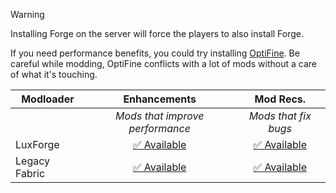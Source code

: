 > [!WARNING]
> Installing Forge on the server will force the players to also install Forge.
>
> If you need performance benefits, you could try installing [OptiFine](https://optifine.net/adloadx?f=OptiFine_1.5.2_HD_U_D5.zip). Be careful while modding, OptiFine conflicts with a lot of mods without a care of what it's touching.

| Modloader | Enhancements | Mod Recs. |
| --- | :---: | :---: | 
| | *Mods that improve performance* | *Mods that fix bugs* | 
| LuxForge | [✅ Available](forge/optimizations.md) | [✅ Available](forge/fixes.md) |
| Legacy Fabric | [✅ Available](legacy/optimizations.md) | [✅ Available](legacy/fixes.md) |